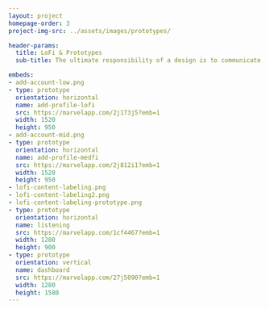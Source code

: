 ```yaml
---
layout: project
homepage-order: 3
project-img-src: ../assets/images/prototypes/

header-params:
  title: LoFi & Prototypes
  sub-title: The ultimate responsibility of a design is to communicate a product’s vision to stakeholders at different levels of the product development process. This communication often manifests visually and understanding the level of fidelity and context required at each stage of the project is important. Low fidelity prototypes can help gain consensus on product direction, validate early features during customer research, and catch early warning flags from those implementing it. High Fidelity prototypes inform all teams of what is actually being built, how it feels, and what edge cases might arise.

embeds:
- add-account-low.png
- type: prototype
  orientation: horizontal
  name: add-profile-lofi
  src: https://marvelapp.com/2j173j5?emb=1
  width: 1520
  height: 950
- add-account-mid.png
- type: prototype
  orientation: horizontal
  name: add-profile-medfi
  src: https://marvelapp.com/2j812i1?emb=1
  width: 1520
  height: 950
- lofi-content-labeling.png
- lofi-content-labeling2.png
- lofi-content-labeling-prototype.png
- type: prototype
  orientation: horizontal
  name: listening
  src: https://marvelapp.com/1cf4467?emb=1
  width: 1280
  height: 900
- type: prototype
  orientation: vertical
  name: dashboard
  src: https://marvelapp.com/27j5090?emb=1
  width: 1280
  height: 1580
---
```

